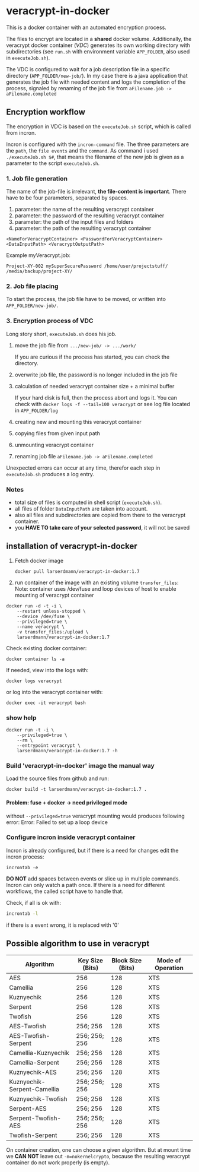 # veracrypt-in-docker

This is a docker container with an automated encryption process.

The files to encrypt are located in a **shared** docker volume. 
Additionally, the veracrypt docker container (*VDC*) generates its own working directory with subdirectories
(see `run.sh` with environment variable `APP_FOLDER`, also used in `executeJob.sh`).

The VDC is configured to wait for a job description file in a specific directory (`APP_FOLDER/new-job/`).
In my case there is a java application that generates the job file with needed content 
and logs the completion of the process, signaled by renaming of the job file from 
`aFilename.job -> aFilename.completed`

## Encryption workflow

The encryption in VDC is based on the `executeJob.sh` script, which is called from incron.

Incron is configured with the `incron-command` file. The three parameters are the `path`, 
the `file events` and the `command`. As command i used `./executeJob.sh $#`, 
that means the filename of the new job is given as a parameter to the script `executeJob.sh`.

### 1. Job file generation

The name of the job-file is irrelevant, **the file-content is important**.
There have to be four parameters, separated by spaces.

1. parameter: the name of the resulting veracrypt container
2. parameter: the password of the resulting veracrypt container
3. parameter: the path of the input files and folders
4. parameter: the path of the resulting veracrypt container

```
<NameForVeracryptContainer> <PasswordForVeracryptContainer> <DataInputPath> <VeracryptOutputPath>
```

Example myVeracrypt.job:
```
Project-XY-002 mySuperSecurePassword /home/user/projectstuff/ /media/backup/project-XY/
```

### 2. Job file placing

To start the process, the job file have to be moved, or written into `APP_FOLDER/new-job/`.

### 3. Encryption process of VDC

Long story short, `executeJob.sh` does his job.
1. move the job file from `.../new-job/ -> .../work/`

   If you are curious if the process has started, you can check the directory.

2. overwrite job file, the password is no longer included in the job file
3. calculation of needed veracrypt container size + a minimal buffer

   If your hard disk is full, then the process abort and logs it. 
   You can check with `docker logs -f --tail=100 veracrypt` or see 
   log file located in `APP_FOLDER/log`
   
4. creating new and mounting this veracrypt container
5. copying files from given input path
6. unmounting veracrypt container
7. renaming job file `aFilename.job -> aFilename.completed`

Unexpected errors can occur at any time, therefor each step in `executeJob.sh` 
produces a log entry. 

### Notes

* total size of files is computed in shell script (`executeJob.sh`).
* all files of folder `DataInputPath` are taken into account. 
* also all files and subdirectories are copied from there to the veracrypt container.
* you **HAVE TO take care of your selected password**, it will not be saved

## installation of veracrypt-in-docker

1. Fetch docker image
    ```
    docker pull larserdmann/veracrypt-in-docker:1.7
    ```

2. run container of the image with an existing volume `transfer_files`:
Note: container uses /dev/fuse and loop devices of host to enable mounting of veracrypt container

```
docker run -d -t -i \
    --restart unless-stopped \
    --device /dev/fuse \
    --privileged=true \
    --name veracrypt \
    -v transfer_files:/upload \
    larserdmann/veracrypt-in-docker:1.7
```

Check existing docker container:
```
docker container ls -a
```

If needed, view into the logs with:
```
docker logs veracrypt
```

or log into the veracrypt container with:
```
docker exec -it veracrypt bash
``` 

### show help
```
docker run -t -i \
	--privileged=true \
	--rm \
    --entrypoint veracrypt \
	larserdmann/veracrypt-in-docker:1.7 -h
```

### Build 'veracrypt-in-docker' image the manual way

Load the source files from github and run:
```
docker build -t larserdmann/veracrypt-in-docker:1.7 .
```

#### Problem: fuse + docker -> need privileged mode

without `--privileged=true` veracrypt mounting would produces following error:
Error: Failed to set up a loop device


### Configure incron inside veracrypt container

Incron is already configured, but if there is a need for changes edit the incron process:
```
incrontab -e
```

**DO NOT** add spaces between events or slice up in multiple commands. 
Incron can only watch a path once. If there is a need for different workflows, 
the called script have to handle that.

Check, if all is ok with:

```bash
incrontab -l
```
if there is a event wrong, it is replaced with '0'


## Possible algorithm to use in veracrypt

Algorithm | Key Size (Bits) |	Block Size (Bits) | Mode of Operation
---|---|---|--- 	 	 	 	 
AES | 256 | 128 | XTS
Camellia | 256 | 128 | XTS
Kuznyechik | 256 | 128 | XTS
Serpent | 256 | 128 | XTS
Twofish	| 256 | 128 | XTS
AES-Twofish | 256; 256 | 128 | XTS
AES-Twofish-Serpent | 256; 256; 256 | 128 | XTS
Camellia-Kuznyechik | 256; 256 | 128 | XTS
Camellia-Serpent | 256; 256 | 128 | XTS
Kuznyechik-AES | 256; 256 | 128 | XTS
Kuznyechik-Serpent-Camellia | 256; 256; 256 | 128 | XTS
Kuznyechik-Twofish | 256; 256 | 128 | XTS
Serpent-AES | 256; 256 | 128 | XTS
Serpent-Twofish-AES | 256; 256; 256 | 128 | XTS
Twofish-Serpent | 256; 256 | 128 | XTS

On container creation, one can choose a given algorithm.
But at mount time we **CAN NOT** leave out `-m=nokernelcrypto`, 
because the resulting veracrypt container do not work properly (is empty). 